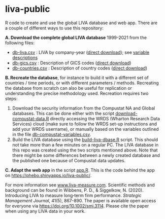 # liva-public
R code to create and use the global LIVA database and web app.
There are a couple of different ways to use this repository:

**A. Download the complete global LIVA database** 1999-2021 from the following files:
- [db-liva.csv](db-liva.csv) : LIVA by company-year ([direct download](https://raw.githubusercontent.com/phebo/liva-public/master/db-liva.csv)); see [variable descriptions](db-liva-variable-descriptions.csv)
- [db-gics.csv](db-gics.csv) : Description of GICS codes ([direct download](https://raw.githubusercontent.com/phebo/liva-public/master/db-gics.csv))
- [db-countries.csv](db-countries.csv) : Description of country codes ([direct download](https://raw.githubusercontent.com/phebo/liva-public/master/db-countries.csv))

**B. Recreate the database**, for instance to build it with a different set of countries / time periods, or with different parameters / methods.
Recreating the database from scratch can also be useful for replication or understanding the precise methodology used.
Recreation requires two steps:
1. Download the security information from the Compustat NA and Global databases. This can be done either with the script [download-compustat-data.R](download-compustat-data.R) directly accessing the WRDS (Wharton Research Data Services) cloud (make sure to follow the WRDS set-up instructions and add your WRDS username), or manually based on the variables outlined in the file [db-compustat-variables.csv](db-compustat-variables.csv).
2. Build the LIVA database using the [build-liva-dbase.R](build-liva-dbase.R) script. This should not take more than a few minutes on a regular PC.
The LIVA database in this repo was created using the two scripts mentioned above.
Note that there might be some differences between a newly created database and the published one because of Compustat data updates.

**C. Adapt the web app** in the script [app.R](app.R). This is the code behind the app on https://phebo.shinyapps.io/liva-public/.

For more information see www.liva-measure.com.
Scientific methods and background can be found in Wibbens, P. D., & Siggelkow, N. (2020). Introducing LIVA to measure long‐term firm performance. *Strategic Management Journal*, 41(5), 867-890.
The paper is available open access for everyone via https://doi.org/10.1002/smj.3114.
Please cite the paper when using any LIVA data in your work.
